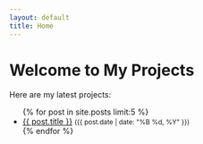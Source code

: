 ```yaml
---
layout: default
title: Home
---
```


# Welcome to My Projects

Here are my latest projects:

<ul>
  {% for post in site.posts limit:5 %}
    <li>
      <a href="{{ post.url }}">{{ post.title }}</a>
      <small>({{ post.date | date: "%B %d, %Y" }})</small>
    </li>
  {% endfor %}
</ul>
